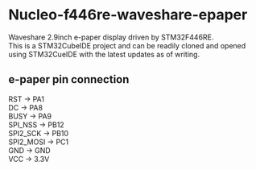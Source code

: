 # Nucleo-f446re-waveshare-epaper
Waveshare 2.9inch e-paper display driven by STM32F446RE.\
This is a STM32CubeIDE project and can be readily cloned and opened
using STM32CueIDE with the latest updates as of writing.

## e-paper pin connection
RST -> PA1\
DC -> PA8\
BUSY -> PA9\
SPI_NSS -> PB12\
SPI2_SCK -> PB10\
SPI2_MOSI -> PC1\
GND -> GND\
VCC -> 3.3V

